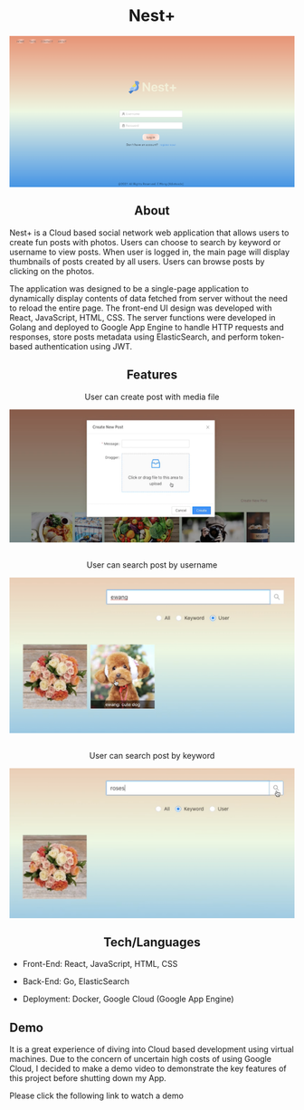 <h1 align="center">Nest+</h1>

<div align="center">
  <img align="center" src="https://github.com/xdietcode/nest/blob/img/nest-web/public/nest_login.png">
</div>

<h2 align="center">About</h2>
Nest+ is a Cloud based social network web application that allows users to create fun posts with photos. Users can choose to search by keyword or username to view posts. When user is logged in, the main page will display thumbnails of posts created by all users. Users can browse posts by clicking on the photos.

The application was designed to be a single-page application to dynamically display contents of data fetched from server without the need to reload the entire page. The front-end UI design was developed with React, JavaScript, HTML, CSS. The server functions were developed in Golang and deployed to Google App Engine to handle HTTP requests and responses, store posts metadata using ElasticSearch, and perform token-based authentication using JWT.

<h2 align="center">Features</h2>

<p align="center">User can create post with media file</p>
<div align="center">
  <img align="center" src="https://github.com/xdietcode/nest/blob/img/nest-web/public/nest_post.png">
</div>
<br>
<p align="center">User can search post by username</p>
<div align="center">
  <img align="center" src="https://github.com/xdietcode/nest/blob/img/nest-web/public/nest_user.png">
</div>
<br>
<p align="center">User can search post by keyword</p>
<div align="center">
  <img align="center" src="https://github.com/xdietcode/nest/blob/img/nest-web/public/nest_keyword_.png">
</div>


<h2 align="center">Tech/Languages</h2>

* Front-End: React, JavaScript, HTML, CSS

* Back-End:  Go, ElasticSearch

* Deployment: Docker, Google Cloud (Google App Engine)


 Demo
---
It is a great experience of diving into Cloud based development using virtual machines. Due to the concern of uncertain high costs of using Google Cloud, I decided to make a demo video to demonstrate the key features of this project before shutting down my App.

Please click the following link to watch a demo

